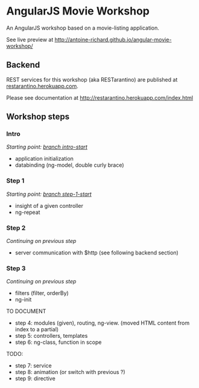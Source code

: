 AngularJS Movie Workshop
========================

An AngularJS workshop based on a movie-listing application.

See live preview at http://antoine-richard.github.io/angular-movie-workshop/


Backend 
-------

REST services for this workshop (aka RESTarantino) are published at [restarantino.herokuapp.com](http://restarantino.herokuapp.com).

Please see documentation at http://restarantino.herokuapp.com/index.html


Workshop steps
--------------

### Intro
_Starting point: [branch intro-start](https://github.com/antoine-richard/angular-movie-workshop/tree/intro-start)_

* application initialization
* databinding (ng-model, double curly brace)

### Step 1
_Starting point: [branch step-1-start](https://github.com/antoine-richard/angular-movie-workshop/tree/step-1-start)_

* insight of a given controller
* ng-repeat

### Step 2
_Continuing on previous step_

* server communication with $http (see following backend section)

### Step 3
_Continuing on previous step_

* filters (filter, orderBy)
* ng-init

TO DOCUMENT

* step 4: modules (given), routing, ng-view. (moved HTML content from index to a partial)
* step 5: controllers, templates
* step 6: ng-class, function in scope

TODO: 

* step 7: service
* step 8: animation (or switch with previous ?)
* step 9: directive
